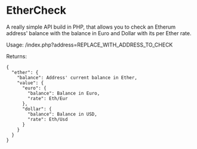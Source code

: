 # EtherCheck
A really simple API build in PHP, that allows you to check an Etherum address' balance with the balance in Euro and Dollar with its per Ether rate.

Usage: /index.php?address=REPLACE_WITH_ADDRESS_TO_CHECK

Returns: 
```
{
  "ether": {
    "balance": Address' current balance in Ether,
    "value": {
      "euro": {
        "balance": Balance in Euro,
        "rate": Eth/Eur
      },
      "dollar": {
        "balance": Balance in USD,
        "rate": Eth/Usd
      }
    }
  }
}
```
